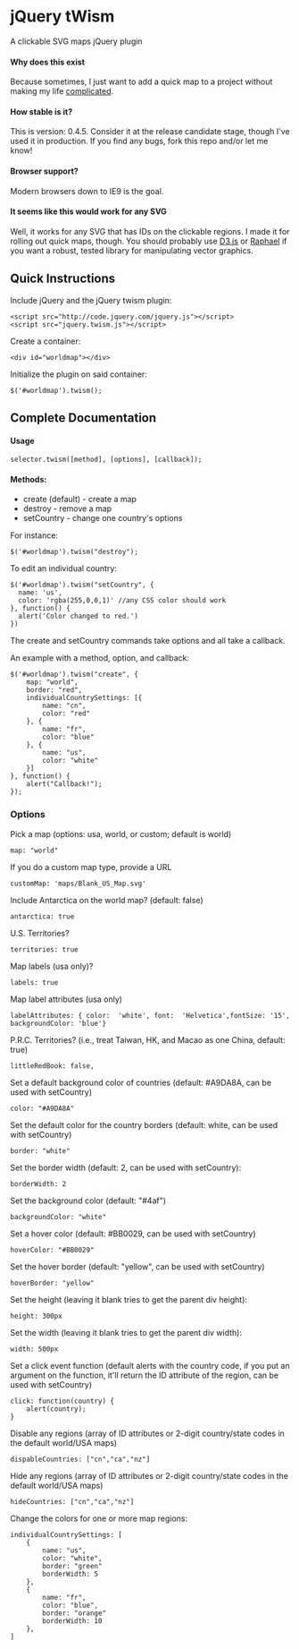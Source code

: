 jQuery tWism 
=====
A clickable SVG maps jQuery plugin

#### Why does this exist
Because sometimes, I just want to add a quick map to a project without making my life [complicated](http://d3js.org "A complicated little project"). 

#### How stable is it?
This is version: 0.4.5. Consider it at the release candidate stage, though I've used it in production. If you find any bugs, fork this repo and/or let me know!

#### Browser support?
Modern browsers down to IE9 is the goal.

#### It seems like this would work for any SVG
Well, it works for any SVG that has IDs on the clickable regions. I made it for rolling out quick maps, though. You should probably use [D3.js](http://d3js.org "A bar chart in less than 9 hours!") or [Raphael](http://raphaeljs.com "Wow! IE 6 support!") if you want a robust, tested library for manipulating vector graphics. 

## Quick Instructions
Include jQuery and the jQuery twism plugin:

	<script src="http://code.jquery.com/jquery.js"></script>
	<script src="jquery.twism.js"></script>
Create a container:

	<div id="worldmap"></div>

Initialize the plugin on said container:

	$('#worldmap').twism();
	

## Complete Documentation

#### Usage

	selector.twism([method], [options], [callback]);
	

#### Methods: 

* create (default) - create a map
* destroy - remove a map
* setCountry - change one country's options

For instance: 
	
	$('#worldmap').twism("destroy");
	
To edit an individual country:

    $('#worldmap').twism("setCountry", {
      name: 'us',
      color: 'rgba(255,0,0,1)' //any CSS color should work
    }, function() {
      alert('Color changed to red.')
    })

The create and setCountry commands take options and all take a callback. 

An example with a method, option, and callback:
 	
 	$('#worldmap').twism("create", {
 		map: "world",
    	border: "red",
        individualCountrySettings: [{
            name: "cn",
        	color: "red"
    	}, {
    		name: "fr",
    		color: "blue"
    	}, {
    		name: "us",
    		color: "white"
    	}]
    }, function() {
    	alert("Callback!");
    });

### Options

Pick a map (options: usa, world, or custom; default is world)

	map: "world"

If you do a custom map type, provide a URL

	customMap: 'maps/Blank_US_Map.svg'
	
Include Antarctica on the world map? (default: false)

	antarctica: true

U.S. Territories?

	territories: true

Map labels (usa only)?

	labels: true

Map label attributes (usa only)

	labelAttributes: { color:  'white', font:  'Helvetica',fontSize: '15', backgroundColor: 'blue'}
	
P.R.C. Territories? (i.e., treat Taiwan, HK, and Macao as one China, default: true)

	littleRedBook: false,
		
Set a default background color of countries (default: #A9DA8A, can be used with setCountry) 
	
	color: "#A9DA8A"

Set the default color for the country borders (default: white, can be used with setCountry)
	
	border: "white"

Set the border width (default: 2, can be used with setCountry):

	borderWidth: 2
	
Set the background color (default: "#4af")

	backgroundColor: "white"

Set a hover color (default: #BB0029, can be used with setCountry)
	
	hoverColor: "#BB0029"
	
Set the hover border (default: "yellow", can be used with setCountry) 
	
	hoverBorder: "yellow"

Set the height (leaving it blank tries to get the parent div height):
	
	height: 300px

Set the width (leaving it blank tries to get the parent div width): 
	
	width: 500px

Set a click event function (default alerts with the country code, if you put an argument on the function, it'll return the ID attribute of the region, can be used with setCountry)

	click: function(country) {
    	alert(country);
	}

Disable any regions (array of ID attributes or 2-digit country/state codes in the default world/USA maps)

    dispableCountries: ["cn","ca","nz"]

Hide any regions (array of ID attributes or 2-digit country/state codes in the default world/USA maps)

	hideCountries: ["cn","ca","nz"]

Change the colors for one or more map regions:	


	individualCountrySettings: [
		{
			name: "us",
			color: "white",
			border: "green"
			borderWidth: 5
		},
		{
			name: "fr",
			color: "blue",
			border: "orange"
			borderWidth: 10
		},
	]
